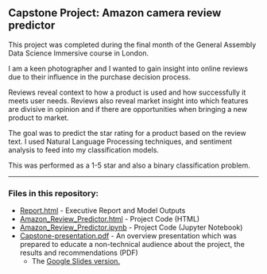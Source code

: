 ## Capstone Project: Amazon camera review predictor

This project was completed during the final month of the General Assembly Data Science Immersive course in London.

I am a keen photographer and I wanted to gain insight into online reviews due to their influence in the purchase decision process. 

Reviews reveal context to how a product is used and how successfully it meets user needs. Reviews also reveal market insight into which features are divisive in opinion and if there are opportunities when bringing a new product to market. 

The goal was to predict the star rating for a product based on the review text. I used Natural Language Processing techniques, and sentiment analysis to feed into my classification models.

This was performed as a 1-5 star and also a binary classification problem. 


- - - -

### Files in this repository:

* [Report.html](https://mayanpatel.github.io/Predicting-Camera-Reviews-Amazon/Report.html) - Executive Report and Model Outputs 
* [Amazon_Review_Predictor.html](https://mayanpatel.github.io/Predicting-Camera-Reviews-Amazon/Amazon_Review_Predictor.html) - Project Code (HTML)
* [Amazon_Review_Predictor.ipynb](Amazon_Review_Predictor.ipynb) - Project Code (Jupyter Notebook)
* [Capstone-presentation.pdf](/docs/Capstone_presentation.pdf) - An overview presentation which was prepared to educate a non-technical audience about the project, the results and  recommendations (PDF)
  * The [Google Slides version.](https://docs.google.com/presentation/d/')
 



